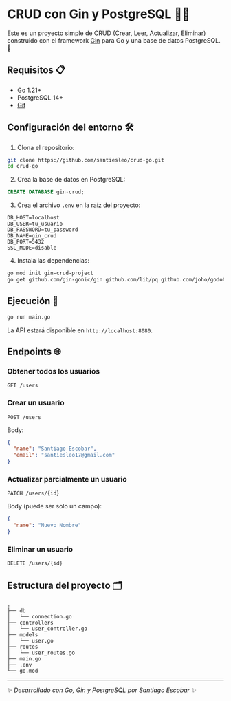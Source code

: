 # CRUD con Gin y PostgreSQL 🐹🐘

Este es un proyecto simple de CRUD (Crear, Leer, Actualizar, Eliminar) construido con el framework [Gin](https://gin-gonic.com/) para Go y una base de datos PostgreSQL. 🚀

## Requisitos 📋

- Go 1.21+
- PostgreSQL 14+
- [Git](https://git-scm.com/)

## Configuración del entorno 🛠️

1. Clona el repositorio:

```bash
git clone https://github.com/santiesleo/crud-go.git
cd crud-go
```

2. Crea la base de datos en PostgreSQL:

```sql
CREATE DATABASE gin-crud;
```

3. Crea el archivo `.env` en la raíz del proyecto:

```
DB_HOST=localhost
DB_USER=tu_usuario
DB_PASSWORD=tu_password
DB_NAME=gin_crud
DB_PORT=5432
SSL_MODE=disable
```

4. Instala las dependencias:

```bash
go mod init gin-crud-project
go get github.com/gin-gonic/gin github.com/lib/pq github.com/joho/godotenv
```

## Ejecución 🚀

```bash
go run main.go
```

La API estará disponible en `http://localhost:8080`.

## Endpoints 🌐

### Obtener todos los usuarios

```http
GET /users
```

### Crear un usuario

```http
POST /users
```

Body:

```json
{
  "name": "Santiago Escobar",
  "email": "santiesleo17@gmail.com"
}
```

### Actualizar parcialmente un usuario

```http
PATCH /users/{id}
```

Body (puede ser solo un campo):

```json
{
  "name": "Nuevo Nombre"
}
```

### Eliminar un usuario

```http
DELETE /users/{id}
```

## Estructura del proyecto 🗂️

```
.
├── db
│   └── connection.go
├── controllers
│   └── user_controller.go
├── models
│   └── user.go
├── routes
│   └── user_routes.go
├── main.go
├── .env
└── go.mod
```


---

✨ _Desarrollado con Go, Gin y PostgreSQL por Santiago Escobar_ ✨

